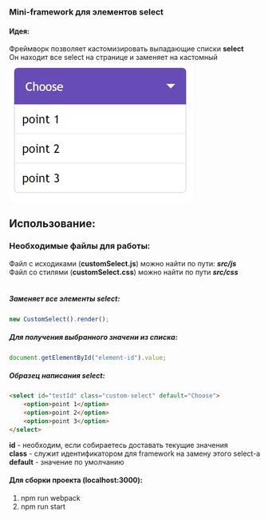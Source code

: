 ### Mini-framework для элементов **select**

#### Идея:
Фреймворк позволяет кастомизировать выпадающие списки **select** </br>
Он находит все select на странице и заменяет на кастомный
</br>
![Пример](./src/img/example.png)
## Использование:
### Необходимые файлы для работы:
Файл с исходиками (**customSelect.js**) можно найти по пути: ***src/js*** </br>
Файл со стилями (**customSelect.css**) можно найти по пути ***src/css*** </br>
</br>
##### Заменяет все элементы select:
```js
new CustomSelect().render();
```
##### Для получения выбранного значени из списка:
```js
document.getElementById("element-id").value;
```
##### Образец написания select:
```html
<select id="testId" class="custom-select" default="Choose">
    <option>point 1</option>
    <option>point 2</option>
    <option>point 3</option>
</select>
```
**id** - необходим, если собираетесь доставать текущие значения
</br>
**class** - служит идентификатором для framework на замену этого select-а
</br>
**default** - значение по умолчанию
</br>
#### Для сборки проекта (localhost:3000):
1. npm run webpack
2. npm run start


